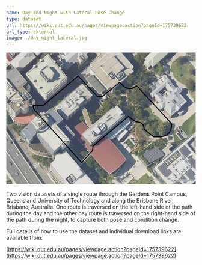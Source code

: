 ```yaml
---
name: Day and Night with Lateral Pose Change
type: dataset
url: https://wiki.qut.edu.au/pages/viewpage.action?pageId=175739622
url_type: external
image: ./day_night_lateral.jpg
---
```


<p align="center"><img src="./day_night_lateral.jpg" alt="Overview of traversed path in day night with lateral pose change dataset"/></p>

Two vision datasets of a single route through the Gardens Point Campus, Queensland University of Technology and along the Brisbane River, Brisbane, Australia. One route is traversed on the left-hand side of the path during the day and the other day route is traversed on the right-hand side of the path during the night, to capture both pose and condition change.

Full details of how to use the dataset and individual download links are available from:

[https://wiki.qut.edu.au/pages/viewpage.action?pageId=175739622](https://wiki.qut.edu.au/pages/viewpage.action?pageId=175739622)
